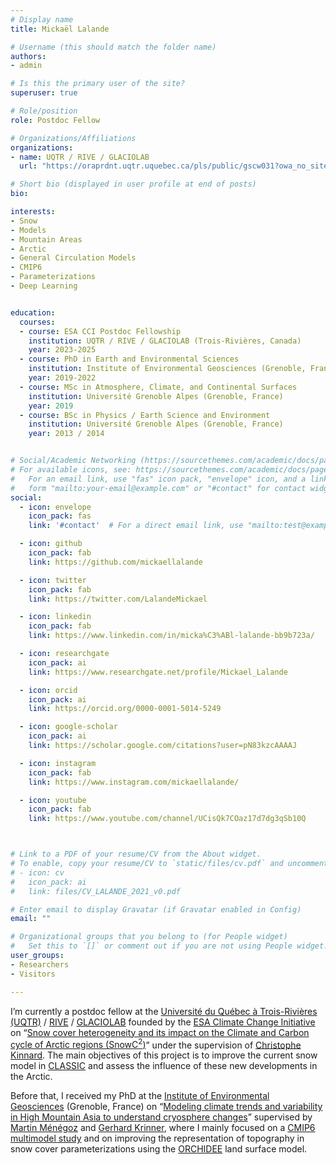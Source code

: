 ```yaml
---
# Display name
title: Mickaël Lalande

# Username (this should match the folder name)
authors:
- admin

# Is this the primary user of the site?
superuser: true

# Role/position
role: Postdoc Fellow

# Organizations/Affiliations
organizations:
- name: UQTR / RIVE / GLACIOLAB
  url: "https://oraprdnt.uqtr.uquebec.ca/pls/public/gscw031?owa_no_site=5528"

# Short bio (displayed in user profile at end of posts)
bio:

interests:
- Snow
- Models
- Mountain Areas
- Arctic
- General Circulation Models
- CMIP6
- Parameterizations
- Deep Learning


education:
  courses:
  - course: ESA CCI Postdoc Fellowship
    institution: UQTR / RIVE / GLACIOLAB (Trois-Rivières, Canada)
    year: 2023-2025
  - course: PhD in Earth and Environmental Sciences
    institution: Institute of Environmental Geosciences (Grenoble, France)
    year: 2019-2022
  - course: MSc in Atmosphere, Climate, and Continental Surfaces
    institution: Université Grenoble Alpes (Grenoble, France)
    year: 2019
  - course: BSc in Physics / Earth Science and Environment
    institution: Université Grenoble Alpes (Grenoble, France)
    year: 2013 / 2014


# Social/Academic Networking (https://sourcethemes.com/academic/docs/page-builder/#icons)
# For available icons, see: https://sourcethemes.com/academic/docs/page-builder/#icons
#   For an email link, use "fas" icon pack, "envelope" icon, and a link in the
#   form "mailto:your-email@example.com" or "#contact" for contact widget.
social:
  - icon: envelope
    icon_pack: fas
    link: '#contact'  # For a direct email link, use "mailto:test@example.org".

  - icon: github
    icon_pack: fab
    link: https://github.com/mickaellalande

  - icon: twitter
    icon_pack: fab
    link: https://twitter.com/LalandeMickael

  - icon: linkedin
    icon_pack: fab
    link: https://www.linkedin.com/in/micka%C3%ABl-lalande-bb9b723a/

  - icon: researchgate
    icon_pack: ai
    link: https://www.researchgate.net/profile/Mickael_Lalande

  - icon: orcid
    icon_pack: ai
    link: https://orcid.org/0000-0001-5014-5249

  - icon: google-scholar
    icon_pack: ai
    link: https://scholar.google.com/citations?user=pN83kzcAAAAJ

  - icon: instagram
    icon_pack: fab
    link: https://www.instagram.com/mickaellalande/

  - icon: youtube
    icon_pack: fab
    link: https://www.youtube.com/channel/UCisQk7COaz17d7dg3qSb10Q



# Link to a PDF of your resume/CV from the About widget.
# To enable, copy your resume/CV to `static/files/cv.pdf` and uncomment the lines below.
# - icon: cv
#   icon_pack: ai
#   link: files/CV_LALANDE_2021_v0.pdf

# Enter email to display Gravatar (if Gravatar enabled in Config)
email: ""

# Organizational groups that you belong to (for People widget)
#   Set this to `[]` or comment out if you are not using People widget.
user_groups:
- Researchers
- Visitors

---
```


I’m currently a postdoc fellow at the [Université du Québec à Trois-Rivières (UQTR)](https://www.uqtr.ca/index.shtml) / [RIVE](https://oraprdnt.uqtr.uquebec.ca/pls/public/gscw031?owa_no_site=2137) / [GLACIOLAB](https://oraprdnt.uqtr.uquebec.ca/pls/public/gscw031?owa_no_site=5528) founded by the [ESA Climate Change Initiative](https://climate.esa.int/en/esa-climate/esa-cci/fellowships/) on “[Snow cover heterogeneity and its impact on the Climate and Carbon cycle of Arctic regions (SnowC<sup>2</sup>)](project/snowc2)” under the supervision of [Christophe Kinnard](https://oraprdnt.uqtr.uquebec.ca/pls/public/gscw045a.afficher_detail_form_reponse?owa_no_site=5528&owa_bottin=&owa_no_fiche=3&owa_no_form_reponse=221924&owa_apercu=N&owa_imprimable=N&owa_brouillon=N&owa_fenetre_surgissante=N&owa_lettre=%25&owa_no_page=1). The main objectives of this project is to improve the current snow model in [CLASSIC](https://cccma.gitlab.io/classic_pages/info/class/) and assess the influence of these new developments in the Arctic. 

Before that, I received my PhD at the [Institute of Environmental Geosciences](http://www.ige-grenoble.fr/?lang=en) (Grenoble, France) on “[Modeling climate trends and variability in High Mountain Asia to understand cryosphere changes](project/phd/)” supervised by [Martin Ménégoz](https://scholar.google.es/citations?user=mouv8-IAAAAJ&hl=en) and [Gerhard Krinner](http://www.ige-grenoble.fr/-gerhard-krinner-), where I mainly focused on a [CMIP6 multimodel study](publication/phd/climate-change-in-the-high-mountain-asia-in-cmip6/) and on improving the representation of topography in snow cover parameterizations using the [ORCHIDEE](https://orchidee.ipsl.fr/) land surface model.
